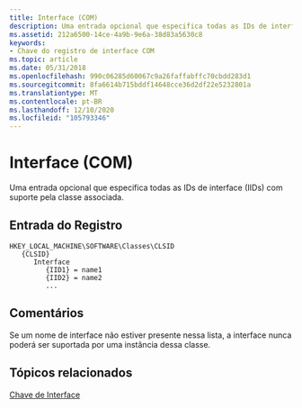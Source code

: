```yaml
---
title: Interface (COM)
description: Uma entrada opcional que especifica todas as IDs de interface (IIDs) com suporte pela classe associada.
ms.assetid: 212a6500-14ce-4a9b-9e6a-38d83a5630c8
keywords:
- Chave do registro de interface COM
ms.topic: article
ms.date: 05/31/2018
ms.openlocfilehash: 990c06285d60067c9a26faffabffc70cbdd283d1
ms.sourcegitcommit: 8fa6614b715bddf14648cce36d2df22e5232801a
ms.translationtype: MT
ms.contentlocale: pt-BR
ms.lasthandoff: 12/10/2020
ms.locfileid: "105793346"
---
```

# <a name="interface-com"></a>Interface (COM)

Uma entrada opcional que especifica todas as IDs de interface (IIDs) com suporte pela classe associada.

## <a name="registry-entry"></a>Entrada do Registro

```
HKEY_LOCAL_MACHINE\SOFTWARE\Classes\CLSID
   {CLSID}
      Interface
         {IID1} = name1
         {IID2} = name2
         ...
```

## <a name="remarks"></a>Comentários

Se um nome de interface não estiver presente nessa lista, a interface nunca poderá ser suportada por uma instância dessa classe.

## <a name="related-topics"></a>Tópicos relacionados

<dl> <dt>

[Chave de Interface](interface-key.md)
</dt> </dl>

 

 




